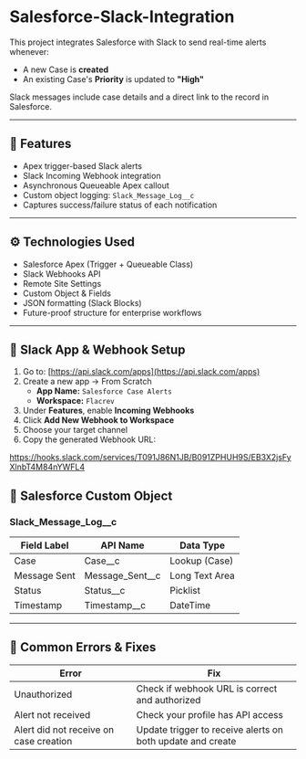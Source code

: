 # Salesforce-Slack-Integration
This project integrates Salesforce with Slack to send real-time alerts whenever:

- A new Case is **created**
- An existing Case's **Priority** is updated to **"High"**

Slack messages include case details and a direct link to the record in Salesforce.

---

## 📌 Features

- Apex trigger-based Slack alerts
- Slack Incoming Webhook integration
- Asynchronous Queueable Apex callout
- Custom object logging: `Slack_Message_Log__c`
- Captures success/failure status of each notification

---

## ⚙ Technologies Used

- Salesforce Apex (Trigger + Queueable Class)
- Slack Webhooks API
- Remote Site Settings
- Custom Object & Fields
- JSON formatting (Slack Blocks)
- Future-proof structure for enterprise workflows

---

## 🔑 Slack App & Webhook Setup

1. Go to: [https://api.slack.com/apps](https://api.slack.com/apps)
2. Create a new app → From Scratch  
   - **App Name:** `Salesforce Case Alerts`  
   - **Workspace:** `Flacrev`
3. Under **Features**, enable **Incoming Webhooks**
4. Click **Add New Webhook to Workspace**
5. Choose your target channel
6. Copy the generated Webhook URL:

https://hooks.slack.com/services/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
## 🧾 Salesforce Custom Object

### Slack_Message_Log__c

| Field Label       | API Name            | Data Type       |
|-------------------|---------------------|------------------|
| Case              | Case__c             | Lookup (Case)    |
| Message Sent      | Message_Sent__c     | Long Text Area   |
| Status            | Status__c           | Picklist         |
| Timestamp         | Timestamp__c        | DateTime         |

---
## 🧯 Common Errors & Fixes

| Error                              | Fix                                                                 |
|------------------------------------|----------------------------------------------------------------------|
|Unauthorized                             |Check if webhook URL is correct and authorized|
|Alert not received                       |Check your profile has API access|
|Alert did not receive on case creation   |Update trigger to receive alerts on both update and create|
